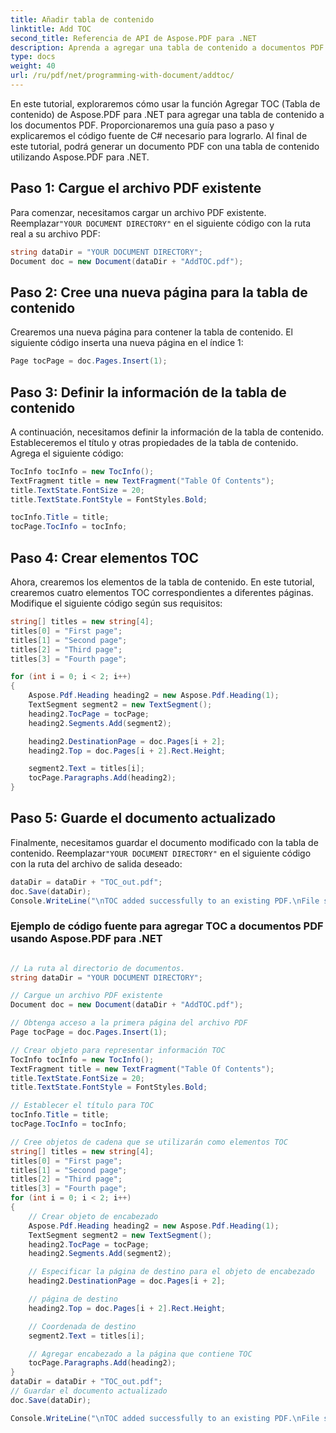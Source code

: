 ```yaml
---
title: Añadir tabla de contenido
linktitle: Add TOC
second_title: Referencia de API de Aspose.PDF para .NET
description: Aprenda a agregar una tabla de contenido a documentos PDF usando Aspose.PDF para .NET. Guía paso a paso con código fuente de ejemplo. ¡Mejora la navegación de documentos!
type: docs
weight: 40
url: /ru/pdf/net/programming-with-document/addtoc/
---
```


En este tutorial, exploraremos cómo usar la función Agregar TOC (Tabla de contenido) de Aspose.PDF para .NET para agregar una tabla de contenido a los documentos PDF. Proporcionaremos una guía paso a paso y explicaremos el código fuente de C# necesario para lograrlo. Al final de este tutorial, podrá generar un documento PDF con una tabla de contenido utilizando Aspose.PDF para .NET.


## Paso 1: Cargue el archivo PDF existente

Para comenzar, necesitamos cargar un archivo PDF existente. Reemplazar`"YOUR DOCUMENT DIRECTORY"` en el siguiente código con la ruta real a su archivo PDF:

```csharp
string dataDir = "YOUR DOCUMENT DIRECTORY";
Document doc = new Document(dataDir + "AddTOC.pdf");
```

## Paso 2: Cree una nueva página para la tabla de contenido

Crearemos una nueva página para contener la tabla de contenido. El siguiente código inserta una nueva página en el índice 1:

```csharp
Page tocPage = doc.Pages.Insert(1);
```

## Paso 3: Definir la información de la tabla de contenido

A continuación, necesitamos definir la información de la tabla de contenido. Estableceremos el título y otras propiedades de la tabla de contenido. Agrega el siguiente código:

```csharp
TocInfo tocInfo = new TocInfo();
TextFragment title = new TextFragment("Table Of Contents");
title.TextState.FontSize = 20;
title.TextState.FontStyle = FontStyles.Bold;

tocInfo.Title = title;
tocPage.TocInfo = tocInfo;
```

## Paso 4: Crear elementos TOC

Ahora, crearemos los elementos de la tabla de contenido. En este tutorial, crearemos cuatro elementos TOC correspondientes a diferentes páginas. Modifique el siguiente código según sus requisitos:

```csharp
string[] titles = new string[4];
titles[0] = "First page";
titles[1] = "Second page";
titles[2] = "Third page";
titles[3] = "Fourth page";

for (int i = 0; i < 2; i++)
{
    Aspose.Pdf.Heading heading2 = new Aspose.Pdf.Heading(1);
    TextSegment segment2 = new TextSegment();
    heading2.TocPage = tocPage;
    heading2.Segments.Add(segment2);

    heading2.DestinationPage = doc.Pages[i + 2];
    heading2.Top = doc.Pages[i + 2].Rect.Height;

    segment2.Text = titles[i];
    tocPage.Paragraphs.Add(heading2);
}
```

## Paso 5: Guarde el documento actualizado

 Finalmente, necesitamos guardar el documento modificado con la tabla de contenido. Reemplazar`"YOUR DOCUMENT DIRECTORY"` en el siguiente código con la ruta del archivo de salida deseado:

```csharp
dataDir = dataDir + "TOC_out.pdf";
doc.Save(dataDir);
Console.WriteLine("\nTOC added successfully to an existing PDF.\nFile saved at " + dataDir);
```

### Ejemplo de código fuente para agregar TOC a documentos PDF usando Aspose.PDF para .NET

```csharp

// La ruta al directorio de documentos.
string dataDir = "YOUR DOCUMENT DIRECTORY";

// Cargue un archivo PDF existente
Document doc = new Document(dataDir + "AddTOC.pdf");

// Obtenga acceso a la primera página del archivo PDF
Page tocPage = doc.Pages.Insert(1);

// Crear objeto para representar información TOC
TocInfo tocInfo = new TocInfo();
TextFragment title = new TextFragment("Table Of Contents");
title.TextState.FontSize = 20;
title.TextState.FontStyle = FontStyles.Bold;

// Establecer el título para TOC
tocInfo.Title = title;
tocPage.TocInfo = tocInfo;

// Cree objetos de cadena que se utilizarán como elementos TOC
string[] titles = new string[4];
titles[0] = "First page";
titles[1] = "Second page";
titles[2] = "Third page";
titles[3] = "Fourth page";
for (int i = 0; i < 2; i++)
{
	// Crear objeto de encabezado
	Aspose.Pdf.Heading heading2 = new Aspose.Pdf.Heading(1);
	TextSegment segment2 = new TextSegment();
	heading2.TocPage = tocPage;
	heading2.Segments.Add(segment2);

	// Especificar la página de destino para el objeto de encabezado
	heading2.DestinationPage = doc.Pages[i + 2];

	// página de destino
	heading2.Top = doc.Pages[i + 2].Rect.Height;

	// Coordenada de destino
	segment2.Text = titles[i];

	// Agregar encabezado a la página que contiene TOC
	tocPage.Paragraphs.Add(heading2);
}
dataDir = dataDir + "TOC_out.pdf";
// Guardar el documento actualizado
doc.Save(dataDir);

Console.WriteLine("\nTOC added successfully to an existing PDF.\nFile saved at " + dataDir);

```
